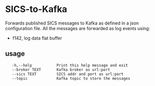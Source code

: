# SICS-to-Kafka

Forwards published SICS messages to Kafka as defined in a json configuration file. All the messages are forwarded
as log events using:

- f142, log data flat buffer 

## usage
```
   -h,--help           Print this help message and exit
   --broker TEXT       Kafka broker as url:port
   --sics TEXT         SICS addr and port as url:port
   --topic             Kafka topic to store the messages
```



